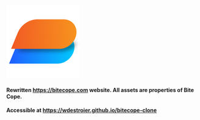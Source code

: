 ![Website Logo](web/icons/Icon-192.png)

#### Rewritten <https://bitecope.com> website. All assets are properties of Bite Cope.

#### Accessible at <https://wdestroier.github.io/bitecope-clone>
